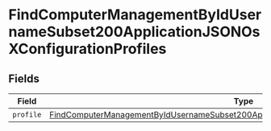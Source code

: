 # FindComputerManagementByIdUsernameSubset200ApplicationJSONOsXConfigurationProfiles


## Fields

| Field                                                                                                                                                                                                             | Type                                                                                                                                                                                                              | Required                                                                                                                                                                                                          | Description                                                                                                                                                                                                       |
| ----------------------------------------------------------------------------------------------------------------------------------------------------------------------------------------------------------------- | ----------------------------------------------------------------------------------------------------------------------------------------------------------------------------------------------------------------- | ----------------------------------------------------------------------------------------------------------------------------------------------------------------------------------------------------------------- | ----------------------------------------------------------------------------------------------------------------------------------------------------------------------------------------------------------------- |
| `profile`                                                                                                                                                                                                         | [FindComputerManagementByIdUsernameSubset200ApplicationJSONOsXConfigurationProfilesProfile](../../models/operations/findcomputermanagementbyidusernamesubset200applicationjsonosxconfigurationprofilesprofile.md) | :heavy_minus_sign:                                                                                                                                                                                                | N/A                                                                                                                                                                                                               |